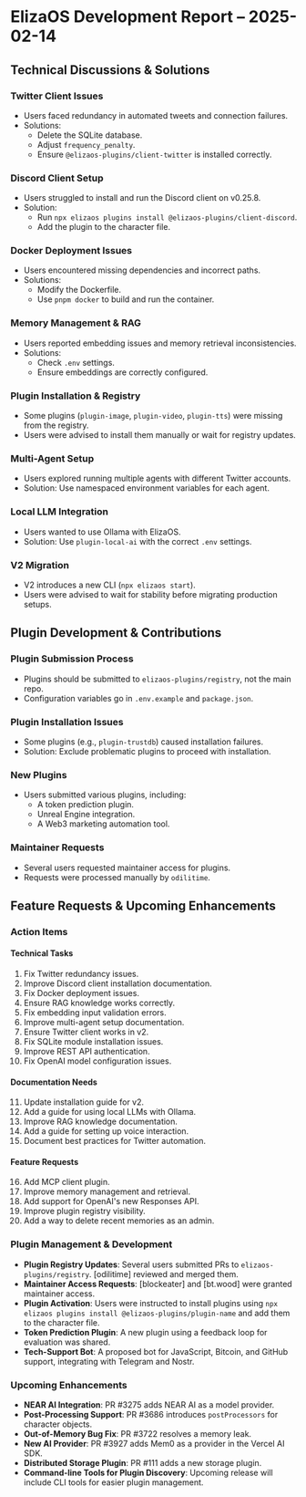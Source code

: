 # ElizaOS Development Report – 2025-02-14  

## Technical Discussions & Solutions  

### Twitter Client Issues  
- Users faced redundancy in automated tweets and connection failures.  
- Solutions:  
  - Delete the SQLite database.  
  - Adjust `frequency_penalty`.  
  - Ensure `@elizaos-plugins/client-twitter` is installed correctly.  

### Discord Client Setup  
- Users struggled to install and run the Discord client on v0.25.8.  
- Solution:  
  - Run `npx elizaos plugins install @elizaos-plugins/client-discord`.  
  - Add the plugin to the character file.  

### Docker Deployment Issues  
- Users encountered missing dependencies and incorrect paths.  
- Solutions:  
  - Modify the Dockerfile.  
  - Use `pnpm docker` to build and run the container.  

### Memory Management & RAG  
- Users reported embedding issues and memory retrieval inconsistencies.  
- Solutions:  
  - Check `.env` settings.  
  - Ensure embeddings are correctly configured.  

### Plugin Installation & Registry  
- Some plugins (`plugin-image`, `plugin-video`, `plugin-tts`) were missing from the registry.  
- Users were advised to install them manually or wait for registry updates.  

### Multi-Agent Setup  
- Users explored running multiple agents with different Twitter accounts.  
- Solution: Use namespaced environment variables for each agent.  

### Local LLM Integration  
- Users wanted to use Ollama with ElizaOS.  
- Solution: Use `plugin-local-ai` with the correct `.env` settings.  

### V2 Migration  
- V2 introduces a new CLI (`npx elizaos start`).  
- Users were advised to wait for stability before migrating production setups.  

## Plugin Development & Contributions  

### Plugin Submission Process  
- Plugins should be submitted to `elizaos-plugins/registry`, not the main repo.  
- Configuration variables go in `.env.example` and `package.json`.  

### Plugin Installation Issues  
- Some plugins (e.g., `plugin-trustdb`) caused installation failures.  
- Solution: Exclude problematic plugins to proceed with installation.  

### New Plugins  
- Users submitted various plugins, including:  
  - A token prediction plugin.  
  - Unreal Engine integration.  
  - A Web3 marketing automation tool.  

### Maintainer Requests  
- Several users requested maintainer access for plugins.  
- Requests were processed manually by `odilitime`.  

## Feature Requests & Upcoming Enhancements  

### Action Items  

#### **Technical Tasks**  
1. Fix Twitter redundancy issues.  
2. Improve Discord client installation documentation.  
3. Fix Docker deployment issues.  
4. Ensure RAG knowledge works correctly.  
5. Fix embedding input validation errors.  
6. Improve multi-agent setup documentation.  
7. Ensure Twitter client works in v2.  
8. Fix SQLite module installation issues.  
9. Improve REST API authentication.  
10. Fix OpenAI model configuration issues.  

#### **Documentation Needs**  
11. Update installation guide for v2.  
12. Add a guide for using local LLMs with Ollama.  
13. Improve RAG knowledge documentation.  
14. Add a guide for setting up voice interaction.  
15. Document best practices for Twitter automation.  

#### **Feature Requests**  
16. Add MCP client plugin.  
17. Improve memory management and retrieval.  
18. Add support for OpenAI's new Responses API.  
19. Improve plugin registry visibility.  
20. Add a way to delete recent memories as an admin.  

### Plugin Management & Development  

- **Plugin Registry Updates**: Several users submitted PRs to `elizaos-plugins/registry`. [odilitime] reviewed and merged them.  
- **Maintainer Access Requests**: [blockeater] and [bt.wood] were granted maintainer access.  
- **Plugin Activation**: Users were instructed to install plugins using `npx elizaos plugins install @elizaos-plugins/plugin-name` and add them to the character file.  
- **Token Prediction Plugin**: A new plugin using a feedback loop for evaluation was shared.  
- **Tech-Support Bot**: A proposed bot for JavaScript, Bitcoin, and GitHub support, integrating with Telegram and Nostr.  

### Upcoming Enhancements  

- **NEAR AI Integration**: PR #3275 adds NEAR AI as a model provider.  
- **Post-Processing Support**: PR #3686 introduces `postProcessors` for character objects.  
- **Out-of-Memory Bug Fix**: PR #3722 resolves a memory leak.  
- **New AI Provider**: PR #3927 adds Mem0 as a provider in the Vercel AI SDK.  
- **Distributed Storage Plugin**: PR #111 adds a new storage plugin.  
- **Command-line Tools for Plugin Discovery**: Upcoming release will include CLI tools for easier plugin management.  